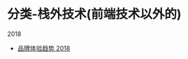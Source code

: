 # 分类-栈外技术(前端技术以外的)
2018
* [品牌体验趋势 2018](https://mp.weixin.qq.com/s?__biz=MjM5NzQxMDkwMg==&mid=2655404129&idx=1&sn=bcf4af12fb2c6263707a3f286d58bb33)

